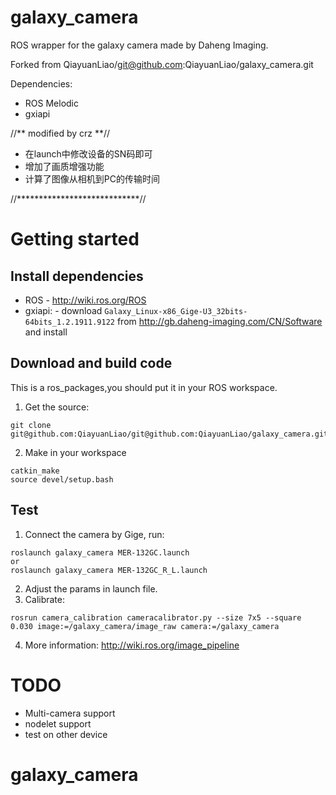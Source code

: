 # galaxy_camera

ROS wrapper for the galaxy camera made by Daheng Imaging.

Forked from QiayuanLiao/git@github.com:QiayuanLiao/galaxy_camera.git

Dependencies:

- ROS Melodic
- gxiapi

//**    modified by crz     **//

* 在launch中修改设备的SN码即可
* 增加了画质增强功能
* 计算了图像从相机到PC的传输时间

//****************************//

# Getting started

## Install dependencies

- ROS - http://wiki.ros.org/ROS
- gxiapi: - download `Galaxy_Linux-x86_Gige-U3_32bits-64bits_1.2.1911.9122` from
  http://gb.daheng-imaging.com/CN/Software and install

## Download and build code

This is a ros_packages,you should put it in your ROS workspace.

1. Get the source:

```
git clone git@github.com:QiayuanLiao/git@github.com:QiayuanLiao/galaxy_camera.git
```

2. Make in your workspace

```
catkin_make
source devel/setup.bash
```

## Test

1. Connect the camera by Gige, run:

```
roslaunch galaxy_camera MER-132GC.launch
or 
roslaunch galaxy_camera MER-132GC_R_L.launch
```

2. Adjust the params in launch file.
3. Calibrate:

```
rosrun camera_calibration cameracalibrator.py --size 7x5 --square 0.030 image:=/galaxy_camera/image_raw camera:=/galaxy_camera
```

4. More information:
   http://wiki.ros.org/image_pipeline

# TODO

- Multi-camera support
- nodelet support
- test on other device

# galaxy_camera
